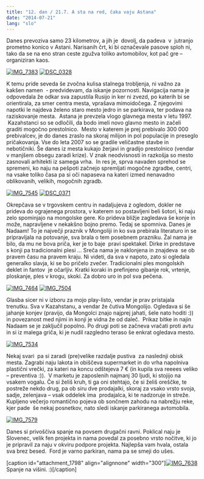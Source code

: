 ```yaml
---
title: "12. dan / 21.7. A sta na red, čaka vaju Astana"
date: "2014-07-21"
lang: "slo"
---
```


Danes prevoziva samo 23 kilometrov, a jih je  dovolj, da padeva  v  jutranjo prometno konico v Astani. Narisanih črt, ki bi označevale pasove sploh ni, tako da se na eno stran ceste zgužva toliko avtomobilov, kot pač gre – organiziran kaos.

[![IMG_7383](images/IMG_7383-300x200.jpg)](http://gremovmongolijo.com/wp-content/uploads/2014/07/IMG_7383.jpg) [![DSC_0328](images/DSC_0328-300x200.jpg)](http://gremovmongolijo.com/wp-content/uploads/2014/07/DSC_0328.jpg)

K temu pride seveda še zvočna kulisa stalnega trobljenja, ni važno za kakšen namen  - predvidevam, da iskanje pozornosti. Navigacija nama je odpovedala že odkar sva zapustila Rusijo in ker ni zvezd, po katerih bi se orientirala, za smer centra mesta, vprašava mimoidočega. Z njegovimi napotki le najdeva želeno staro mesto jedro in se parkirava, ter podava na raziskovanje mesta.  Astana je prevzela vlogo glavnega mesta v letu 1997.  Kazahstanci so se odločili, da bodo imeli novo glavno mesto in začeli graditi mogočno prestolnico.  Mesto v katerem je prej prebivalo 300 000 prebivalcev, je do danes zraslo na skoraj milijon in pol populacije in preseglo pričakovanja. Vse do leta 2007 so se gradile veličastne stavbe in nebotičniki. Še danes iz mesta kukajo žerjavi in gradijo prestolnico (vendar v manjšem obsegu zaradi krize). V znak neodvisnosti in razkošja so mesto zasnovali arhitekti iz samega vrha.  In res je, sprva navaden sprehod se spremeni, ko naju na pešpoti začnejo spremljati mogočne zgradbe, centri, na vsake toliko časa pa si oči napaseva na kateri izmed nenavadno oblikovanih, velikih, mogočnih zgradb.

[![IMG_7545](images/IMG_7545-300x200.jpg)](http://gremovmongolijo.com/wp-content/uploads/2014/07/IMG_7545.jpg) [![DSC_0371](images/DSC_0371-300x200.jpg)](http://gremovmongolijo.com/wp-content/uploads/2014/07/DSC_0371.jpg)

Okrepčava se v trgovskem centru in nadaljujeva z ogledom, dokler ne prideva do ograjenega prostora, v katerem so postavljeni beli šotori, ki naju zelo spominjajo na mongolske gere. Ko prideva bližje zagledava še konje in može, napravljene v nekakšno bojno premo. Tedaj se spomniva. Danes je Nadaam! To je največji praznik v Mongoliji in ko sva prebirala literaturo in se pripravljala na potovanje, sva brala o tem posebnem prazniku. Žal nama je bilo, da mu ne bova priča, ker je to baje  pravi spektakel. Dirke in predstave s konji pa tradicionalni plesi … Sreča nama je naklonjena in znajdeva  se ob pravem času na pravem kraju. Ni videti, da sva v napoto, zato si ogledala generalko slavja, ki se bo pričelo zvečer. Tradicionalni ples mongolskih deklet in fantov  je očarljiv. Kratki koraki in prefinjeno gibanje rok, vrtenje, ploskanje, ples v krogu, skoki. Za dobro uro in pol sva pečena.

[![IMG_7464](images/IMG_7464-300x200.jpg)](http://gremovmongolijo.com/wp-content/uploads/2014/07/IMG_7464.jpg) [![IMG_7504](images/IMG_7504-300x200.jpg)](http://gremovmongolijo.com/wp-content/uploads/2014/07/IMG_7504.jpg)

Glasba sicer ni v izboru za mojo play-listo, vendar je prav pristajala trenutku. Sva v Kazahstanu, a vendar že čutiva Mongolijo. Ogledava si še jahanje konjev (pravijo, da Mongolci znajo najprej jahati, šele nato hoditi :)) in povezanost med njimi in konji je vidna že od daleč.  Prikaz bitke in najin Nadaam se je zaključil popolno. Po drugi poti se začneva vračati proti avtu in si iz malega griča, ki je nudil razgledno teraso še enkrat ogledava mesto.

[![IMG_7534](images/IMG_7534-200x300.jpg)](http://gremovmongolijo.com/wp-content/uploads/2014/07/IMG_7534.jpg)

Nekaj svari  pa si zaradi (pre)velike razdalje pustiva  za naslednji obisk mesta. Zagrabi naju lakota in obiščeva supermarket in do vrha napolniva plastični vrečki, za kateri na koncu odštejeva 7 € (in kupila sva reeees veliko – preventiva :)).  V marketu je zaposlenih najmanj 30 ljudi, ki stojijo na vsakem vogalu. Če si želiš kruh, ti ga oni stehtajo, če si želiš oreščke, te postreže nekdo drug, pa ob siru dve prodajalki, skoraj za vsako vrsto svoja, sadje, zelenjava – vsak oddelek ima  prodajalca, ki te nadzoruje in streže. Kupljeno večerjo romantično pojeva ob sončnem zahodu na nabrežju reke, kjer pade  še nekaj posnetkov, nato sledi iskanje parkiranega avtomobila.

[![IMG_7579](images/IMG_7579-300x200.jpg)](http://gremovmongolijo.com/wp-content/uploads/2014/07/IMG_7579.jpg)

Danes si privoščiva spanje na povsem drugačni ravni. Poklical naju je Slovenec, velik fen projekta in nama povedal za posebno vrsto nočitve, ki jo je pripravil za naju v okviru podpore projekta. Najlepša vam hvala, ostala sva brez besed.  Ford je varno parkiran, nama pa se smeji do ušes.

\[caption id="attachment\_1798" align="alignnone" width="300"\][![IMG_7638](images/IMG_7638-300x200.jpg)](http://gremovmongolijo.com/wp-content/uploads/2014/07/IMG_7638.jpg) Spanje na višini. :)\[/caption\]
